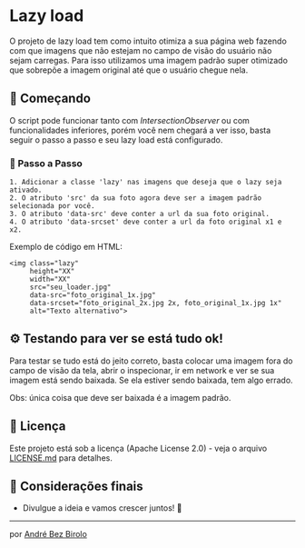 # Lazy load

O projeto de lazy load tem como intuito otimiza a sua página web fazendo com que imagens que não estejam no campo de visão do usuário não sejam carregas. Para isso utilizamos uma imagem padrão super otimizado que sobrepõe a imagem original até que o usuário chegue nela.

## 🚀 Começando

O script pode funcionar tanto com *IntersectionObserver* ou com funcionalidades inferiores, porém você nem chegará a ver isso, basta seguir o passo a passo e seu lazy load está configurado.



### 🔧 Passo a Passo


```
1. Adicionar a classe 'lazy' nas imagens que deseja que o lazy seja ativado.
2. O atributo 'src' da sua foto agora deve ser a imagem padrão selecionada por você.
3. O atributo 'data-src' deve conter a url da sua foto original.
4. O atributo 'data-srcset' deve conter a url da foto original x1 e x2.
```
Exemplo de código em HTML:
```
<img class="lazy"
     height="XX"
     width="XX"
     src="seu_loader.jpg"
     data-src="foto_original_1x.jpg"
     data-srcset="foto_original_2x.jpg 2x, foto_original_1x.jpg 1x"
     alt="Texto alternativo">
```


## ⚙️ Testando para ver se está tudo ok!

Para testar se tudo está do jeito correto, basta colocar uma imagem fora do campo de visão da tela, abrir o inspecionar, ir em network e ver se sua imagem está sendo baixada.
Se ela estiver sendo baixada, tem algo errado. 

Obs: única coisa que deve ser baixada é a imagem padrão.

## 📄 Licença

Este projeto está sob a licença (Apache License 2.0) - veja o arquivo [LICENSE.md](https://github.com/AndreBezBirolo/lazy_load/blob/main/LICENSE) para detalhes.

## 🎁 Considerações finais

* Divulgue a ideia e vamos crescer juntos! 📢

---
por [André Bez Birolo](https://github.com/AndreBezBirolo) 
